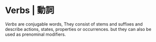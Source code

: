 # Verbs | 動詞

_Verbs_ are conjugable words, They consist of stems and suffixes and
describe actions, states, properties or occurrences.   but they can also
be used as prenominal modifiers.

